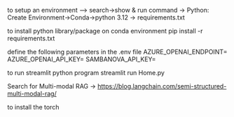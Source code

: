 
to setup an environment --> 
search->show & run command -> Python: Create Environment->Conda->python 3.12 -> requirements.txt

to install python library/package on conda environment
pip install -r requirements.txt

define the following parameters in the .env file
AZURE_OPENAI_ENDPOINT=
AZURE_OPENAI_API_KEY=
SAMBANOVA_API_KEY=


to run streamlit python program 
streamlit run Home.py


Search for Multi-modal RAG -> https://blog.langchain.com/semi-structured-multi-modal-rag/

to install the torch 

